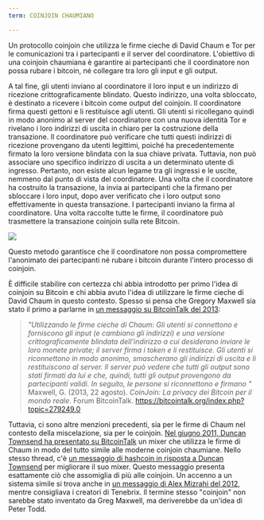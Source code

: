 ```yaml
---
term: COINJOIN CHAUMIANO

---
```

Un protocollo coinjoin che utilizza le firme cieche di David Chaum e Tor per le comunicazioni tra i partecipanti e il server del coordinatore. L'obiettivo di una coinjoin chaumiana è garantire ai partecipanti che il coordinatore non possa rubare i bitcoin, né collegare tra loro gli input e gli output.

A tal fine, gli utenti inviano al coordinatore il loro input e un indirizzo di ricezione crittograficamente blindato. Questo indirizzo, una volta sbloccato, è destinato a ricevere i bitcoin come output del coinjoin. Il coordinatore firma questi gettoni e li restituisce agli utenti. Gli utenti si ricollegano quindi in modo anonimo al server del coordinatore con una nuova identità Tor e rivelano i loro indirizzi di uscita in chiaro per la costruzione della transazione. Il coordinatore può verificare che tutti questi indirizzi di ricezione provengano da utenti legittimi, poiché ha precedentemente firmato la loro versione blindata con la sua chiave privata. Tuttavia, non può associare uno specifico indirizzo di uscita a un determinato utente di ingresso. Pertanto, non esiste alcun legame tra gli ingressi e le uscite, nemmeno dal punto di vista del coordinatore. Una volta che il coordinatore ha costruito la transazione, la invia ai partecipanti che la firmano per sbloccare i loro input, dopo aver verificato che i loro output sono effettivamente in questa transazione. I partecipanti inviano la firma al coordinatore. Una volta raccolte tutte le firme, il coordinatore può trasmettere la transazione coinjoin sulla rete Bitcoin.

![](../../dictionnaire/assets/38.webp)

Questo metodo garantisce che il coordinatore non possa compromettere l'anonimato dei partecipanti né rubare i bitcoin durante l'intero processo di coinjoin.

È difficile stabilire con certezza chi abbia introdotto per primo l'idea di coinjoin su Bitcoin e chi abbia avuto l'idea di utilizzare le firme cieche di David Chaum in questo contesto. Spesso si pensa che Gregory Maxwell sia stato il primo a parlarne in [un messaggio su BitcoinTalk del 2013](https://bitcointalk.org/index.php?topic=279249.0):

> *"Utilizzando le firme cieche di Chaum: Gli utenti si connettono e forniscono gli input (e cambiano gli indirizzi) e una versione crittograficamente blindata dell'indirizzo a cui desiderano inviare le loro monete private; il server firma i token e li restituisce. Gli utenti si riconnettono in modo anonimo, smascherano gli indirizzi di uscita e li restituiscono al server. Il server può vedere che tutti gli output sono stati firmati da lui e che, quindi, tutti gli output provengono da partecipanti validi. In seguito, le persone si riconnettono e firmano "*
Maxwell, G. (2013, 22 agosto). *CoinJoin: La privacy dei Bitcoin per il mondo reale*. Forum BitcoinTalk. https://bitcointalk.org/index.php?topic=279249.0

Tuttavia, ci sono altre menzioni precedenti, sia per le firme di Chaum nel contesto della miscelazione, sia per le coinjoin. [Nel giugno 2011, Duncan Townsend ha presentato su BitcoinTalk](https://bitcointalk.org/index.php?topic=12751.0) un mixer che utilizza le firme di Chaum in modo del tutto simile alle moderne coinjoin chaumiane. Nello stesso thread, c'è [un messaggio di hashcoin in risposta a Duncan Townsend](https://bitcointalk.org/index.php?topic=12751.msg315793#msg315793) per migliorare il suo mixer. Questo messaggio presenta esattamente ciò che assomiglia di più alle coinjoin. Un accenno a un sistema simile si trova anche in [un messaggio di Alex Mizrahi del 2012](https://gist.github.com/killerstorm/6f843e1d3ffc38191aebca67d483bd88#file-laundry), mentre consigliava i creatori di Tenebrix. Il termine stesso "coinjoin" non sarebbe stato inventato da Greg Maxwell, ma deriverebbe da un'idea di Peter Todd.